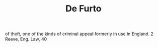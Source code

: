 ---
title: De Furto
letter: D
permalink: "/definitions/bld-de-furto.html"
body: of theft, one of the kinds of criminal appeal formerly in use in England. 2
  Reeve, Eng. Law, 40
published_at: '2018-07-07'
source: Black's Law Dictionary 2nd Ed (1910)
layout: post
---
